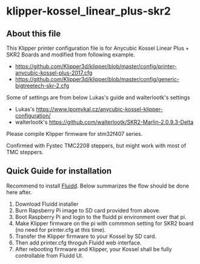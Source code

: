 # klipper-kossel_linear_plus-skr2

## About this file
This Klipper printer configuration file is for Anycubic Kossel Linear Plus + SKR2 Boards and modified from following example.

* https://github.com/Klipper3d/klipper/blob/master/config/printer-anycubic-kossel-plus-2017.cfg
* https://github.com/Klipper3d/klipper/blob/master/config/generic-bigtreetech-skr-2.cfg

Some of settings are from below Lukas's guide and walterlootk's settings

* Lukas's https://www.lpomykal.cz/anycubic-kossel-klipper-configuration/
* walterlootk's https://github.com/walterlootk/SKR2-Marlin-2.0.9.3-Delta

Please compile Klipper firmware for stm32f407 series.

Confirmed with Fystec TMC2208 steppers, but might work with most of TMC steppers.

## Quick Guide for installation

Recommend to install [Fluidd](https://docs.fluidd.xyz/).
Below summarizes the flow should be done here after. 

1. Download Fluidd installer
1. Burn Rapsberry Pi image to SD card provided from above.
1. Boot Raspberry Pi and login to the fluidd pi environment over that pi.
1. Make Klipper firmware on the pi with commmon setting for SKR2 board (no need for printer.cfg at this time).
1. Transfer the Klipper firmware to your Kossel by SD card.
1. Then add printer.cfg throguh Fluidd web interface.
1. After rebooting firmware and Klipper, your Kossel shall be fully controllable from Fluidd UI.
